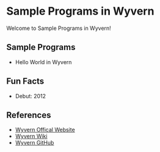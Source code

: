 # Sample Programs in Wyvern

Welcome to Sample Programs in Wyvern!

## Sample Programs

- Hello World in Wyvern

## Fun Facts

- Debut: 2012

## References

- [Wyvern Offical Website](http://wyvernlang.github.io/)
- [Wyvern Wiki](https://en.wikipedia.org/wiki/Wyvern_(programming_language))
- [Wyvern GitHub](https://github.com/wyvernlang/wyvern)
